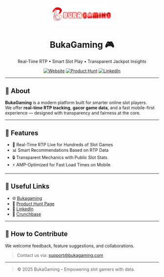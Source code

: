 <p align="center">
  <img src="logo-bukagaming.png" alt="BukaGaming Logo" width="200"/>
</p>

<h1 align="center">BukaGaming 🎮</h1>
<p align="center">
  Real-Time RTP • Smart Slot Play • Transparent Jackpot Insights
</p>

<p align="center">
  <a href="https://bukagaming.com"><img alt="Website" src="https://img.shields.io/badge/Visit-Site-orange?style=for-the-badge&logo=Google-Chrome"></a>
  <a href="https://www.producthunt.com/products/bukagaming"><img alt="Product Hunt" src="https://img.shields.io/badge/Product%20Hunt-Listing-red?style=for-the-badge&logo=Product-Hunt"></a>
  <a href="https://www.linkedin.com/company/bukagaming"><img alt="LinkedIn" src="https://img.shields.io/badge/LinkedIn-Company-blue?style=for-the-badge&logo=linkedin"></a>
</p>

---

## 📌 About

**BukaGaming** is a modern platform built for smarter online slot players.  
We offer **real-time RTP tracking**, **gacor game data**, and a fast mobile-first experience — designed with transparency and fairness at the core.

---

## 🚀 Features

- 🎰 Real-Time RTP Live for Hundreds of Slot Games  
- 📊 Smart Recommendations Based on RTP Data  
- 🔒 Transparent Mechanics with Public Slot Stats  
- ⚡ AMP-Optimized for Fast Load Times on Mobile  

---

## 🔗 Useful Links

- 🌐 [Bukagaming](https://bukagaming.com)  
- 🧠 [Product Hunt Page](https://www.producthunt.com/products/bukagaming)  
- 💼 [LinkedIn](https://www.linkedin.com/company/bukagaming)  
- 🧾 [Crunchbase](https://www.crunchbase.com/organization/bukagaming)  

---

## 🧠 How to Contribute

We welcome feedback, feature suggestions, and collaborations.  
> Contact us via: [support@bukagaming.com](mailto:support@bukagaming.com)

---

> © 2025 BukaGaming – Empowering slot gamers with data.
